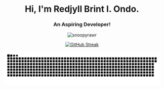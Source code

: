 <h1 align="center">Hi, I'm Redjyll Brint I. Ondo.</h1>
<h3  align="center">An Aspiring Developer!</h3>

<p align="center"> <img src="https://komarev.com/ghpvc/?username=snoopyrawr&label=Profile%20views&color=840807&style=flat" alt="snoopyrawr" /> </p>

<p align="center">
  <a href="https://git.io/streak-stats">
    <img src="https://github-readme-streak-stats-gold-nine.vercel.app?user=Snoopyrawr&theme=shadow-red" alt="GitHub Streak" />
  </a>
</p>

<picture>
  <img alt="github-snake" src="github-user-contribution.svg" />
</picture>

